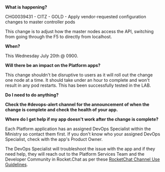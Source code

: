 **What is happening?**

CHG0039431 - CITZ - GOLD - Apply vendor-requested configuration changes to master controller pods

This change is to adjust how the master nodes access the API, switching from going through the F5 to directly from localhost. 

**When?**

This Wednesday July 20th @ 0900.

**Will there be an impact on the Platform apps?**

This change shouldn't be disruptive to users as it will roll out the change one node at a time. It should take under an hour to complete and won't result in any pod restarts. This has been successfully tested in the LAB.

**Do I need to do anything?**

**Check the #devops-alert channel for the announcement of when the change is complete and check the health of your app.**

**Where do I get help if my app doesn't work after the change is complete?**

Each Platform application has an assigned DevOps Specialist within the Ministry so contact them first. If you don't know who your assigned DevOps Specialist, check with the app's Product Owner.

The DevOps Specialist will troubleshoot the issue with the app and if they need help, they will reach out to the Platform Services Team and the Developer Community in Rocket.Chat as per these [RocketChat Channel Use Guidelines](
https://developer.gov.bc.ca/Getting-human-support-for-issues-not-covered-by-devops-requests).
